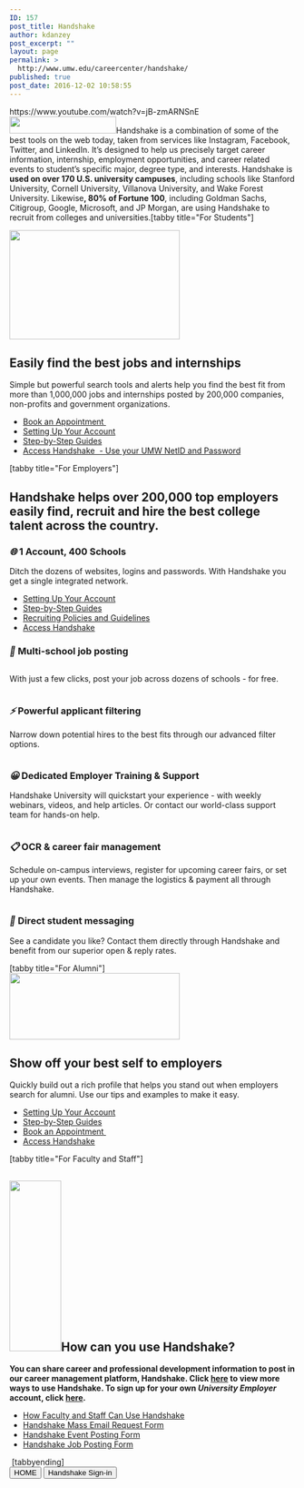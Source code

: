 ```yaml
---
ID: 157
post_title: Handshake
author: kdanzey
post_excerpt: ""
layout: page
permalink: >
  http://www.umw.edu/careercenter/handshake/
published: true
post_date: 2016-12-02 10:58:55
---
```

<div class="content-main"></div>
https://www.youtube.com/watch?v=jB-zmARNSnE
<div class="content-main"><a href="http://www.umw.edu/careercenter/wp-content/uploads/sites/41/2016/12/hs-logo-primary-sm.png"><img class="size-full wp-image-402 alignnone" src="http://www.umw.edu/careercenter/wp-content/uploads/sites/41/2016/12/hs-logo-primary-sm.png" alt="" width="188" height="30" /></a>Handshake is a combination of some of the best tools on the web today, taken from services like Instagram, Facebook, Twitter, and LinkedIn. It’s designed to help us precisely target career information, internship, employment opportunities, and career related events to student’s specific major, degree type, and interests. Handshake is<strong> used on over 170 U.S. university campuses</strong>, including schools like Stanford University, Cornell University, Villanova University, and Wake Forest University. Likewise<strong>, 80% of Fortune 100</strong>, including Goldman Sachs, Citigroup, Google, Microsoft, and JP Morgan, are using Handshake to recruit from colleges and universities.[tabby title="For Students"]

<a href="http://www.umw.edu/careercenter/wp-content/uploads/sites/41/2016/12/students.png"><img class="size-medium wp-image-176 alignright" src="http://www.umw.edu/careercenter/wp-content/uploads/sites/41/2016/12/students-300x192.png" alt="" width="300" height="192" /></a>
<h2 class="header header--bold">Easily find the best jobs and internships</h2>
<p class="students__highlight-details-text">Simple but powerful search tools and alerts help you find the best fit from more than 1,000,000 jobs and internships posted by 200,000 companies, non-profits and government organizations.</p>

<ul>
 	<li><a href="https://support.joinhandshake.com/hc/en-us/articles/219133257-How-do-I-request-an-appointment-">Book an Appointment </a></li>
 	<li><a href="https://support.joinhandshake.com/hc/en-us/sections/204202108-Getting-Started">Setting Up Your Account</a></li>
 	<li><a href="https://support.joinhandshake.com/hc/en-us/categories/202711128-Student-Alumni">Step-by-Step Guides</a></li>
 	<li><a href="https://umw.joinhandshake.com/login">Access Handshake  - Use your UMW NetID and Password</a></li>
</ul>
</div>
<div class="content-main"><section class="info-section">[tabby title="For Employers"]</section>
<h2 class="info-section">Handshake helps over 200,000 top employers easily find, recruit and hire the best college talent across the country.</h2>
<h3 class="header header--bold"><i class="emoji__container emoji--network">🌐</i> 1 Account, 400 Schools</h3>
<p class="recruiters__highlight-details">Ditch the dozens of websites, logins and passwords. With Handshake you get a single integrated network.</p>

<ul>
 	<li><a href="https://support.joinhandshake.com/hc/en-us/articles/115011431228-Employers-Getting-Started">Setti</a><a href="https://support.joinhandshake.com/hc/en-us/articles/115011431228-Employers-Getting-Started">ng Up Your Account</a></li>
 	<li><a href="https://support.joinhandshake.com/hc/en-us/categories/202707307-Employer">Step-by-Step G</a><a href="https://support.joinhandshake.com/hc/en-us/categories/202707307-Employer">uides</a></li>
 	<li><a href="https://www.umw.edu/careercenter/employers/policies-guidelines/">Recruiting Policies and Guidelines</a></li>
 	<li><a href="https://umw.joinhandshake.com/register">Access Handshake</a></li>
</ul>
<h3><i class="emoji__container emoji--pin">📌</i> Multi-school job posting</h3>
<section>
<div class="recruiters__highlights-list">
<div class="row">
<div class="small-12 medium-6 columns">
<div class="recruiters__highlight">
<p class="recruiters__highlight-details">With just a few clicks, post your job across dozens of schools - for free.</p>

</div>
</div>
<div class="small-12 medium-6 columns">
<div class="recruiters__highlight">
<h3 class="header header--bold"><i class="emoji__container emoji--bolt">⚡️</i> Powerful applicant filtering</h3>
<p class="recruiters__highlight-details">Narrow down potential hires to the best fits through our advanced filter options.</p>

</div>
</div>
</div>
<div class="row">
<div class="small-12 medium-6 columns">
<div class="recruiters__highlight">
<h3 class="header header--bold"><i class="emoji__container emoji--smile">😀</i> Dedicated Employer Training &amp; Support</h3>
<p class="recruiters__highlight-details">Handshake University will quickstart your experience - with weekly webinars, videos, and help articles. Or contact our world-class support team for hands-on help.</p>

</div>
</div>
<div class="small-12 medium-6 columns">
<div class="recruiters__highlight">
<h3 class="header header--bold"><i class="emoji__container emoji--clipboard">📋</i> OCR &amp; career fair management</h3>
<p class="recruiters__highlight-details">Schedule on-campus interviews, register for upcoming career fairs, or set up your own events. Then manage the logistics &amp; payment all through Handshake.</p>

</div>
</div>
</div>
<div class="row">
<div class="small-12 medium-6 columns">
<div class="recruiters__highlight">
<h3 class="header header--bold"><i class="emoji__container emoji--message">💬</i> Direct student messaging</h3>
<p class="recruiters__highlight-details">See a candidate you like? Contact them directly through Handshake and benefit from our superior open &amp; reply rates.</p>

</div>
</div>
<div class="small-12 medium-6 columns"></div>
</div>
</div>
</section><section></section><section class="info-section">[tabby title="For Alumni"]</section><section><a href="http://www.umw.edu/careercenter/wp-content/uploads/sites/41/2016/12/umwLogoNew.png"><img class="size-medium wp-image-390 alignright" src="http://www.umw.edu/careercenter/wp-content/uploads/sites/41/2016/12/umwLogoNew-300x117.png" alt="" width="300" height="117" /></a></section>
<h2 class="info-section">Show off your best self to employers</h2>
<p class="info-section">Quickly build out a rich profile that helps you stand out when employers search for alumni. Use our tips and examples to make it easy.</p>

<ul>
 	<li class="info-section"><a href="https://support.joinhandshake.com/hc/en-us/sections/204202108-Getting-Started">Setting Up Your Account</a></li>
 	<li class="info-section"><a href="https://support.joinhandshake.com/hc/en-us/categories/202711128-Student-Alumni">Step-by-Step Guides</a></li>
 	<li><a href="https://support.joinhandshake.com/hc/en-us/articles/219133257-How-do-I-request-an-appointment-">Book an Appointment </a></li>
 	<li class="info-section"><a href="https://umw.joinhandshake.com/register">Access Handshake</a></li>
</ul>
<section></section><section class="info-section">[tabby title="For Faculty and Staff"]</section>
<h2><a href="http://www.umw.edu/careercenter/wp-content/uploads/sites/41/2017/04/handshake-user-avatar-2-1.png"><img class="size-medium wp-image-276 alignright" src="http://www.umw.edu/careercenter/wp-content/uploads/sites/41/2017/04/handshake-user-avatar-2-1-91x300.png" alt="" width="91" height="300" /></a>How can you use Handshake?</h2>
<section><strong>You can share career and professional development information to post in our career management platform, Handshake. Click <a href="https://support.joinhandshake.com/hc/en-us/articles/218692718">here</a> to view more ways to use Handshake. To sign up for your own <em>University Employer</em> account, click <a href="https://umw.joinhandshake.com/register?user_type=Employers&amp;employer_invite_token=B4xnvUReiRpHCcPm1VdMPPY1Q5JOdJcT">here</a>. </strong>
<ul>
 	<li><section class="info-section"><a href="https://www.umw.edu/careercenter/handshake/can-faculty-staff-use-handshake/">How Faculty and Staff Can Use Handshake</a></section><section></section></li>
 	<li><a href="https://forms.office.com/Pages/ResponsePage.aspx?id=E8mlZpm3iEqGBkHQQRdiZyBQSwVj8FlJrNwdK142-_dUQzVOT01NT1RVR0hSV1A3QjlZR084UEQ2QS4u">Handshake Mass Email Request Form</a></li>
 	<li><a href="https://forms.office.com/Pages/ResponsePage.aspx?id=E8mlZpm3iEqGBkHQQRdiZyBQSwVj8FlJrNwdK142-_dUMFQ3QVYxOFRYVjVKSUQwMk9QWlQ0S0pMQy4u">Handshake Event Posting Form</a></li>
 	<li><a href="https://forms.office.com/Pages/ResponsePage.aspx?id=E8mlZpm3iEqGBkHQQRdiZyBQSwVj8FlJrNwdK142-_dUOTNRWDhDMlpEMUkxMVQ5UVNZQ0ZUUEdHUS4u">Handshake Job Posting Form</a></li>
</ul>
</section><section class="info-section"> [tabbyending]

</section></div>
<a href="https://www.umw.edu/careercenter/"><button class="btn btn-default navbar-btn" type="button">HOME</button></a> <a href="https://umw.joinhandshake.com/"><button class="btn btn-default navbar-btn" type="button">Handshake Sign-in</button></a>